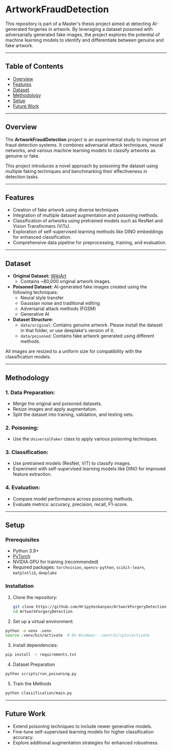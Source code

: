 # ArtworkFraudDetection

This repository is part of a Master's thesis project aimed at detecting AI-generated forgeries in artwork. By leveraging a dataset poisoned with adversarially generated fake images, the project explores the potential of machine learning models to identify and differentiate between genuine and fake artwork.  

---

## Table of Contents
- [Overview](#overview)
- [Features](#features)
- [Dataset](#dataset)
- [Methodology](#methodology)
- [Setup](#setup)
- [Future Work](#future-work)

---

## Overview
The **ArtworkFraudDetection** project is an experimental study to improve art fraud detection systems. It combines adversarial attack techniques, neural networks, and various machine learning models to classify artworks as genuine or fake. 

This project introduces a novel approach by poisoning the dataset using multiple faking techniques and benchmarking their effectiveness in detection tasks.

---

## Features
- Creation of fake artwork using diverse techniques 
- Integration of multiple dataset augmentation and poisoning methods.
- Classification of artworks using pretrained models such as ResNet and Vision Transformers (ViTs).
- Exploration of self-supervised learning methods like DINO embeddings for enhanced classification.
- Comprehensive data pipeline for preprocessing, training, and evaluation.

---

## Dataset
- **Original Dataset:** [WikiArt](https://www.wikiart.org/)
  - Contains ~80,000 original artwork images.
- **Poisoned Dataset:** AI-generated fake images created using the following techniques:
  - Neural style transfer
  - Gaussian noise and traditional editing
  - Adversarial attack methods (FGSM)
  - Generative AI
- **Dataset Structure:**  
  - `data/original`: Contains genuine artwork. Please install the dataset in that folder, or use deeplake's version of it.
  - `data/poisoned`: Contains fake artwork generated using different methods.  

All images are resized to a uniform size for compatibility with the classification models.

---

## Methodology
### 1. Data Preparation:
   - Merge the original and poisoned datasets.
   - Resize images and apply augmentation.
   - Split the dataset into training, validation, and testing sets.

### 2. Poisoning:
   - Use the `UniversalFaker` class to apply various poisoning techniques.

### 3. Classification:
   - Use pretrained models (ResNet, ViT) to classify images.
   - Experiment with self-supervised learning models like DINO for improved feature extraction.

### 4. Evaluation:
   - Compare model performance across poisoning methods.
   - Evaluate metrics: accuracy, precision, recall, F1-score.

---

## Setup
### Prerequisites
- Python 3.9+
- [PyTorch](https://pytorch.org/get-started/locally/)
- NVIDIA GPU for training (recommended)
- Required packages: `torchvision`, `opencv-python`, `scikit-learn`, `matplotlib`, `deeplake`

### Installation
1. Clone the repository:
   ```bash
   git clone https://github.com/HripyVoskanyan/ArtworkForgeryDetection.git
   cd ArtworkForgeryDetection
   ```
2. Set up a virtual environment:
  ```bash
  python -m venv .venv
  source .venv/bin/activate  # On Windows: .venv\Scripts\activate
```
3. Install dependencies:
  ```bash
  pip install -r requirements.txt
```
4. Dataset Preparation
  ```bash
  python scripts/run_poisoning.py
```
5. Train the Methods
  ```bash
  python classification/main.py
```
---

## Future Work
- Extend poisoning techniques to include newer generative models.
- Fine-tune self-supervised learning models for higher classification accuracy.
- Explore additional augmentation strategies for enhanced robustness.

